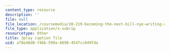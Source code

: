 ```yaml
---
content_type: resource
description: ''
file: null
file_location: /coursemedia/20-219-becoming-the-next-bill-nye-writing-and-hosting-the-educational-show-january-iap-2015/a78e48d8f4bb599a86984547cc849fda_gb80yhA2o4A.vtt
file_type: application/x-subrip
resourcetype: Other
title: 3play caption file
uid: a78e48d8-f4bb-599a-8698-4547cc849fda
---
```

